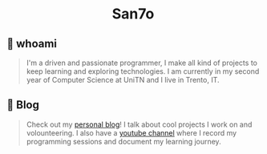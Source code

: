 <h1 align="center">San7o</h1>

## 👋 whoami
> I'm a driven and passionate programmer, I make all kind of projects to keep learning and exploring technologies.
> I am currently in my second year of Computer Science at UniTN and I live in Trento, IT.

## 📖 Blog
> Check out my [personal blog](https://unavitaunviaggio.netlify.app/)! I talk about cool projects I work on and volounteering.
> I also have a [youtube channel](https://www.youtube.com/@giovannis-diary) where I record my programming sessions and
> document my learning journey.
